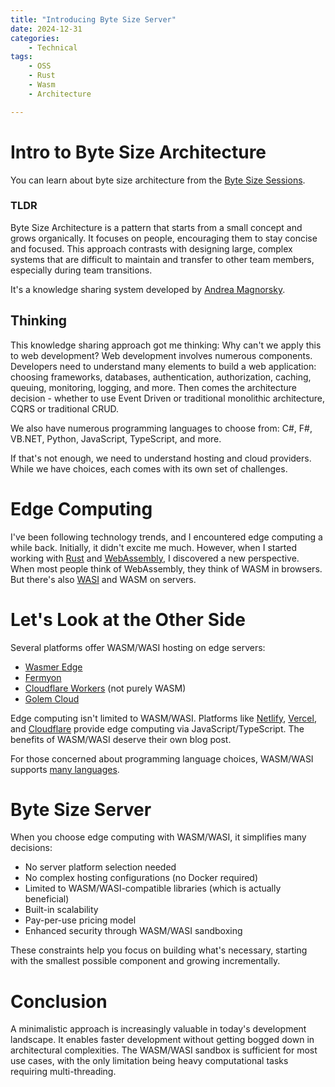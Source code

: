 ```yaml
---
title: "Introducing Byte Size Server"
date: 2024-12-31
categories: 
    - Technical
tags:
    - OSS
    - Rust
    - Wasm
    - Architecture

---
```


# Intro to Byte Size Architecture

You can learn about byte size architecture from the [Byte Size Sessions](https://bytesizearchitecturesessions.com/). 

### TLDR

Byte Size Architecture is a pattern that starts from a small concept and grows organically. It focuses on people, encouraging them to stay concise and focused. This approach contrasts with designing large, complex systems that are difficult to maintain and transfer to other team members, especially during team transitions.

It's a knowledge sharing system developed by [Andrea Magnorsky](https://twitter.com/silverspoon).

## Thinking 

This knowledge sharing approach got me thinking: Why can't we apply this to web development? Web development involves numerous components. Developers need to understand many elements to build a web application: choosing frameworks, databases, authentication, authorization, caching, queuing, monitoring, logging, and more. Then comes the architecture decision - whether to use Event Driven or traditional monolithic architecture, CQRS or traditional CRUD. 

We also have numerous programming languages to choose from: C#, F#, VB.NET, Python, JavaScript, TypeScript, and more.

If that's not enough, we need to understand hosting and cloud providers. While we have choices, each comes with its own set of challenges.

# Edge Computing

I've been following technology trends, and I encountered edge computing a while back. Initially, it didn't excite me much. However, when I started working with [Rust](https://www.rust-lang.org/) and [WebAssembly](https://webassembly.org/), I discovered a new perspective. When most people think of WebAssembly, they think of WASM in browsers. But there's also [WASI](https://wasi.dev/) and WASM on servers.

# Let's Look at the Other Side

Several platforms offer WASM/WASI hosting on edge servers:
- [Wasmer Edge](https://wasmer.io/products/edge)
- [Fermyon](https://www.fermyon.com/)
- [Cloudflare Workers](https://workers.cloudflare.com/) (not purely WASM)
- [Golem Cloud](https://www.golem.cloud/)

Edge computing isn't limited to WASM/WASI. Platforms like [Netlify](https://www.netlify.com/), [Vercel](https://vercel.com/), and [Cloudflare](https://www.cloudflare.com/) provide edge computing via JavaScript/TypeScript. The benefits of WASM/WASI deserve their own blog post.

For those concerned about programming language choices, WASM/WASI supports [many languages](https://github.com/appcypher/awesome-wasm-langs).

# Byte Size Server

When you choose edge computing with WASM/WASI, it simplifies many decisions:

- No server platform selection needed
- No complex hosting configurations (no Docker required)
- Limited to WASM/WASI-compatible libraries (which is actually beneficial)
- Built-in scalability
- Pay-per-use pricing model
- Enhanced security through WASM/WASI sandboxing

These constraints help you focus on building what's necessary, starting with the smallest possible component and growing incrementally.

# Conclusion

A minimalistic approach is increasingly valuable in today's development landscape. It enables faster development without getting bogged down in architectural complexities. The WASM/WASI sandbox is sufficient for most use cases, with the only limitation being heavy computational tasks requiring multi-threading. 
